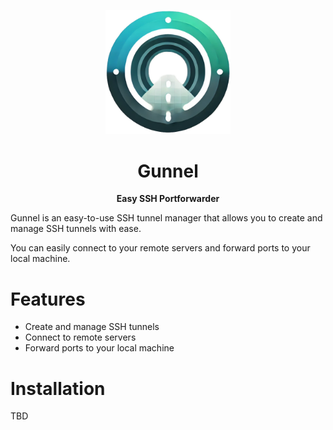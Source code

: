 <p align="center">
  <img src="./frontend/static/favicon.png" alt="Gunnel Logo" width="200">
</p>

<h1 align="center">Gunnel</h1>

<p align="center">
  <strong>Easy SSH Portforwarder</strong>
</p>

Gunnel is an easy-to-use SSH tunnel manager that allows you to create and manage SSH tunnels with ease. 

You can easily connect to your remote servers and forward ports to your local machine.

# Features

- Create and manage SSH tunnels
- Connect to remote servers
- Forward ports to your local machine

# Installation

TBD
